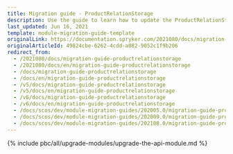 ```yaml
---
title: Migration guide - ProductRelationStorage
description: Use the guide to learn how to update the ProductRelationStorage module.
last_updated: Jun 16, 2021
template: module-migration-guide-template
originalLink: https://documentation.spryker.com/2021080/docs/migration-guide-productrelationstorage
originalArticleId: 49824cbe-6262-4cdd-a082-9052c1f9b206
redirect_from:
  - /2021080/docs/migration-guide-productrelationstorage
  - /2021080/docs/en/migration-guide-productrelationstorage
  - /docs/migration-guide-productrelationstorage
  - /docs/en/migration-guide-productrelationstorage
  - /v5/docs/migration-guide-productrelationstorage
  - /v5/docs/en/migration-guide-productrelationstorage
  - /v6/docs/migration-guide-productrelationstorage
  - /v6/docs/en/migration-guide-productrelationstorage
  - /docs/scos/dev/module-migration-guides/202005.0/migration-guide-productrelationstorage.html
  - /docs/scos/dev/module-migration-guides/202009.0/migration-guide-productrelationstorage.html
  - /docs/scos/dev/module-migration-guides/202108.0/migration-guide-productrelationstorage.html
---
```


{% include pbc/all/upgrade-modules/upgrade-the-api-module.md %} <!-- To edit, see /_includes/pbc/all/upgrade-modules/upgrade-the-api-module.md -->
